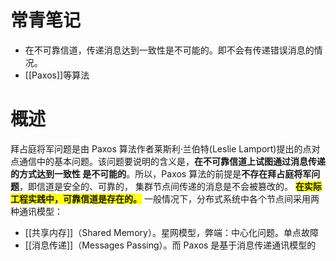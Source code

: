 

# 常青笔记
+ 在不可靠信道，传递消息达到一致性是不可能的。即不会有传递错误消息的情况。
+ [[Paxos]]等算法



# 概述
拜占庭将军问题是由 Paxos 算法作者莱斯利·兰伯特(Leslie Lamport)提出的点对点通信中的基本问题。该问题要说明的含义是，**在不可靠信道上试图通过消息传递的方式达到一致性 是不可能的**。所以，Paxos 算法的前提是**不存在拜占庭将军问题**，即信道是安全的、可靠的， 集群节点间传递的消息是不会被篡改的。
**<span style="background-color:#ffff00">在实际工程实践中，可靠信道是存在的。</span>**
一般情况下，分布式系统中各个节点间采用两种通讯模型：
+ [[共享内存]]（Shared Memory）。星网模型，弊端：中心化问题。单点故障
+ [[消息传递]]（Messages Passing）。而 Paxos 是基于消息传递通讯模型的